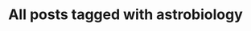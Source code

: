 ---
layout: tag
title: "All posts tagged with astrobiology"
permalink: /weblog/tags/astrobiology/
taxonomy: astrobiology
---